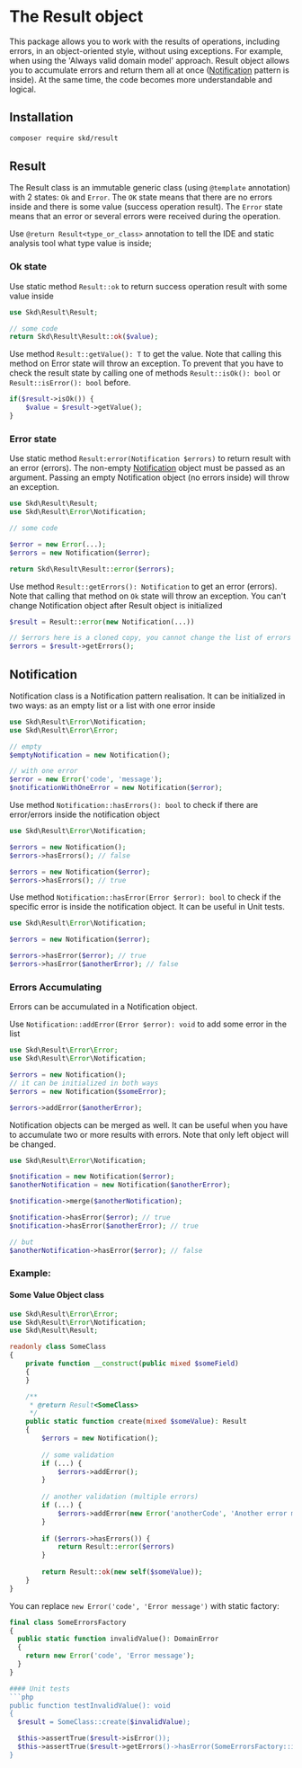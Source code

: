 # The Result object

This package allows you to work with the results of operations, including errors, in an object-oriented style,
without using exceptions. For example, when using the 'Always valid domain model' approach.
Result object allows you to accumulate errors and return them all at once ([Notification](https://martinfowler.com/eaaDev/Notification.html) pattern is inside).
At the same time, the code becomes more understandable and logical.

## Installation

```bash
composer require skd/result
```


## Result

The Result class is an immutable generic class (using ``@template`` annotation) with 2 states: `Ok` and `Error`.
The ``OK`` state means that there are no errors inside and there is some value (success operation result).
The ``Error`` state means that an error or several errors were received during the operation.

Use ``@return Result<type_or_class>`` annotation to tell the IDE and static analysis tool what type value is inside;

### Ok state

Use static method ``Result::ok`` to return success operation result with some value inside
```php
use Skd\Result\Result;

// some code
return Skd\Result\Result::ok($value);
```

Use method ``Result::getValue(): T`` to get the value. Note that calling this method on Error state
will throw an exception. To prevent that you have to check the result state by calling one of methods 
``Result::isOk(): bool`` or ``Result::isError(): bool`` before.
```php
if($result->isOk()) {
    $value = $result->getValue();
}
```

### Error state

Use static method ``Result:error(Notification $errors)`` to return result with an error (errors). The non-empty [Notification](#notification)
object must be passed as an argument. Passing an empty Notification object (no errors inside) will throw an exception.
```php
use Skd\Result\Result;
use Skd\Result\Error\Notification;

// some code

$error = new Error(...);
$errors = new Notification($error);

return Skd\Result\Result::error($errors);
```

Use method ``Result::getErrors(): Notification`` to get an error (errors). Note that calling that method on
``Ok`` state will throw an exception. You can't change Notification object after Result object is initialized

```php
$result = Result::error(new Notification(...))

// $errors here is a cloned copy, you cannot change the list of errors in the $result object
$errors = $result->getErrors();
```

## Notification

Notification class is a Notification pattern realisation. It can be initialized in two ways: as an empty list or a list with one error inside

```php
use Skd\Result\Error\Notification;
use Skd\Result\Error\Error;

// empty
$emptyNotification = new Notification();

// with one error
$error = new Error('code', 'message');
$notificationWithOneError = new Notification($error);
```

Use method ``Notification::hasErrors(): bool`` to check if there are error/errors inside the notification object

```php
use Skd\Result\Error\Notification;

$errors = new Notification();
$errors->hasErrors(); // false

$errors = new Notification($error);
$errors->hasErrors(); // true
```

Use method ``Notification::hasError(Error $error): bool`` to check if the specific error is inside the notification object.
It can be useful in Unit tests.

```php
use Skd\Result\Error\Notification;

$errors = new Notification($error);

$errors->hasError($error); // true
$errors->hasError($anotherError); // false
```

### Errors Accumulating

Errors can be accumulated in a Notification object. 

Use ``Notification::addError(Error $error): void`` to add some error in the list

```php
use Skd\Result\Error\Error;
use Skd\Result\Error\Notification;

$errors = new Notification();
// it can be initialized in both ways
$errors = new Notification($someError);

$errors->addError($anotherError);
```

Notification objects can be merged as well. It can be useful when you have to accumulate two or more results with errors.
Note that only left object will be changed.
```php
use Skd\Result\Error\Notification;

$notification = new Notification($error);
$anotherNotification = new Notification($anotherError);

$notification->merge($anotherNotification);

$notification->hasError($error); // true
$notification->hasError($anotherError); // true

// but
$anotherNotification->hasError($error); // false
```

### Example:

#### Some Value Object class
```php
use Skd\Result\Error\Error;
use Skd\Result\Error\Notification;
use Skd\Result\Result;

readonly class SomeClass
{
    private function __construct(public mixed $someField)
    {
    }

    /**
     * @return Result<SomeClass>
     */
    public static function create(mixed $someValue): Result
    {
        $errors = new Notification();
        
        // some validation
        if (...) {
            $errors->addError();
        }
        
        // another validation (multiple errors)
        if (...) {
            $errors->addError(new Error('anotherCode', 'Another error message'));
        }
        
        if ($errors->hasErrors()) {
            return Result::error($errors)
        }
        
        return Result::ok(new self($someValue));
    }
}
```

You can replace ```new Error('code', 'Error message')``` with static factory:
```php
final class SomeErrorsFactory
{
  public static function invalidValue(): DomainError
  {
    return new Error('code', 'Error message');
  }
}

#### Unit tests
```php
public function testInvalidValue(): void
{
  $result = SomeClass::create($invalidValue);

  $this->assertTrue($result->isError());
  $this->assertTrue($result->getErrors()->hasError(SomeErrorsFactory::invalidValue()));
}
```


```